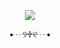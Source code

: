 <p align="center"> <img src="https://giffiles.alphacoders.com/248/24882.gif">

<p align="center"> •┈୨♱୧┈• 

<p align="center"> 
